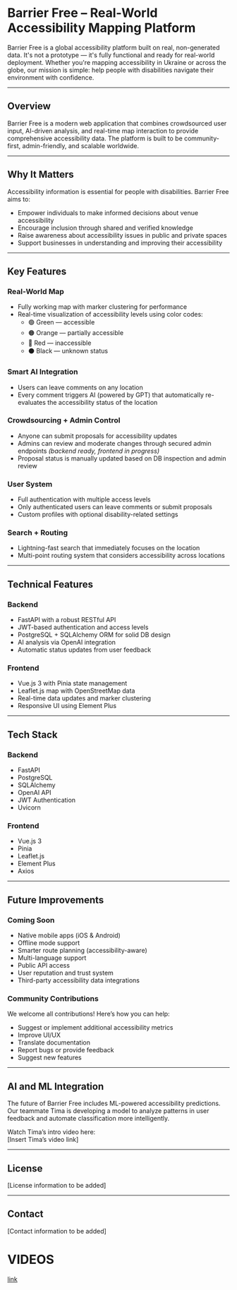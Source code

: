 # Barrier Free – Real-World Accessibility Mapping Platform

Barrier Free is a global accessibility platform built on real, non-generated data. It's not a prototype — it's fully functional and ready for real-world deployment. Whether you're mapping accessibility in Ukraine or across the globe, our mission is simple: help people with disabilities navigate their environment with confidence.

---

## Overview

Barrier Free is a modern web application that combines crowdsourced user input, AI-driven analysis, and real-time map interaction to provide comprehensive accessibility data. The platform is built to be community-first, admin-friendly, and scalable worldwide.

---

## Why It Matters

Accessibility information is essential for people with disabilities. Barrier Free aims to:

- Empower individuals to make informed decisions about venue accessibility
- Encourage inclusion through shared and verified knowledge
- Raise awareness about accessibility issues in public and private spaces
- Support businesses in understanding and improving their accessibility

---

## Key Features

### Real-World Map

- Fully working map with marker clustering for performance
- Real-time visualization of accessibility levels using color codes:
  - 🟢 Green — accessible
  - 🟠 Orange — partially accessible
  - 🔴 Red — inaccessible
  - ⚫ Black — unknown status

### Smart AI Integration

- Users can leave comments on any location
- Every comment triggers AI (powered by GPT) that automatically re-evaluates the accessibility status of the location

### Crowdsourcing + Admin Control

- Anyone can submit proposals for accessibility updates
- Admins can review and moderate changes through secured admin endpoints *(backend ready, frontend in progress)*
- Proposal status is manually updated based on DB inspection and admin review

### User System

- Full authentication with multiple access levels
- Only authenticated users can leave comments or submit proposals
- Custom profiles with optional disability-related settings

### Search + Routing

- Lightning-fast search that immediately focuses on the location
- Multi-point routing system that considers accessibility across locations

---

## Technical Features

### Backend

- FastAPI with a robust RESTful API
- JWT-based authentication and access levels
- PostgreSQL + SQLAlchemy ORM for solid DB design
- AI analysis via OpenAI integration
- Automatic status updates from user feedback

### Frontend

- Vue.js 3 with Pinia state management
- Leaflet.js map with OpenStreetMap data
- Real-time data updates and marker clustering
- Responsive UI using Element Plus

---

## Tech Stack

### Backend
- FastAPI
- PostgreSQL
- SQLAlchemy
- OpenAI API
- JWT Authentication
- Uvicorn

### Frontend
- Vue.js 3
- Pinia
- Leaflet.js
- Element Plus
- Axios

---

## Future Improvements

### Coming Soon
- Native mobile apps (iOS & Android)
- Offline mode support
- Smarter route planning (accessibility-aware)
- Multi-language support
- Public API access
- User reputation and trust system
- Third-party accessibility data integrations

### Community Contributions

We welcome all contributions! Here’s how you can help:

- Suggest or implement additional accessibility metrics
- Improve UI/UX
- Translate documentation
- Report bugs or provide feedback
- Suggest new features

---

## AI and ML Integration

The future of Barrier Free includes ML-powered accessibility predictions. Our teammate Tima is developing a model to analyze patterns in user feedback and automate classification more intelligently.

Watch Tima’s intro video here:  
[Insert Tima’s video link]

---

## License

[License information to be added]

---

## Contact

[Contact information to be added]

# VIDEOS
[link](https://drive.google.com/drive/folders/1HO2ZzTbPRUSKKdBQ0EqFLbwGTJgG_k2j?usp=sharing)